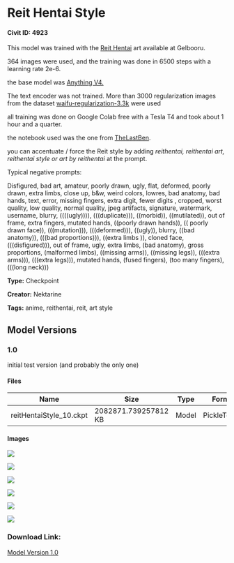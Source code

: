 # Reit Hentai Style

#### Civit ID: 4923

<p>This model was trained with the <a rel="ugc" href="https://gelbooru.com/index.php?page=post&amp;s=list&amp;tags=reit">Reit Hentai</a> art available at Gelbooru. </p><p>364 images were used, and the training was done in 6500 steps with a learning rate 2e-6.</p><p>the base model was <a rel="ugc" href="https://huggingface.co/andite/anything-v4.0">Anything V4.</a></p><p>The text encoder was not trained. More than 3000 regularization images from the dataset <a rel="ugc" href="https://huggingface.co/datasets/waifu-research-department/regularization/tree/main">waifu-regularization-3.3k</a> were used</p><p>all training was done on Google Colab free with a Tesla T4 and took about 1 hour and a quarter.</p><p>the notebook used was the one from <a rel="ugc" href="https://colab.research.google.com/github/TheLastBen/fast-stable-diffusion/blob/main/fast-DreamBooth.ipynb">TheLastBen</a>.</p><p></p><p>you can accentuate / force the Reit style by adding <em>reithentai, reithentai art, reithentai style or art by reithentai</em> at the prompt.</p><p></p><p>Typical negative prompts:</p><p></p><p>Disfigured, bad art, amateur, poorly drawn, ugly, flat, deformed, poorly drawn, extra limbs, close up, b&amp;w, weird colors, lowres, bad anatomy, bad hands, text, error, missing fingers, extra digit, fewer digits , cropped, worst quality, low quality, normal quality, jpeg artifacts, signature, watermark, username, blurry, ((((ugly)))), (((duplicate))), ((morbid)), ((mutilated)), out of frame, extra fingers, mutated hands, ((poorly drawn hands)), (( poorly drawn face)), (((mutation))), (((deformed))), ((ugly)), blurry, ((bad anatomy)), (((bad proportions))), ((extra limbs )), cloned face, (((disfigured))), out of frame, ugly, extra limbs, (bad anatomy), gross proportions, (malformed limbs), ((missing arms)), ((missing legs)), (((extra arms))), (((extra legs))), mutated hands, (fused fingers), (too many fingers), (((long neck)))</p><p></p>

**Type:** Checkpoint

**Creator:** Nektarine

**Tags:** anime, reithentai, reit, art style

## Model Versions

### 1.0

<p>initial test version (and probably the only one)</p>

#### Files

| Name | Size | Type | Format | Download Url | AutoV1 | AutoV2 | SHA256 | CRC32 | BLAKE3 |
| --- | --- | --- | --- | --- | --- | --- | --- | --- | --- |
| reitHentaiStyle_10.ckpt | 2082871.739257812 KB | Model | PickleTensor | https://civitai.com/api/download/models/5672 | 791386B2 | 69AE6595E4 | 69AE6595E42C3CAD737C5B336BB68BB818134472E98E97DD42EE34AAF4C2C79E | CBF116AF | E71A71FE801862C93A10676261B06E8F10F5FEE28D7EDC263058E23CB7BC90EE |

#### Images

<p><img src="https://image.civitai.com/xG1nkqKTMzGDvpLrqFT7WA/b4fca41a-8ad4-4f6c-220d-77b31d4b6600/width=450/46199.jpeg" /></p>

<p><img src="https://image.civitai.com/xG1nkqKTMzGDvpLrqFT7WA/d340aab5-a3c8-4537-558c-7708ef808a00/width=450/46204.jpeg" /></p>

<p><img src="https://image.civitai.com/xG1nkqKTMzGDvpLrqFT7WA/65f7fe61-bf6e-4010-146c-2c136b1d6800/width=450/46203.jpeg" /></p>

<p><img src="https://image.civitai.com/xG1nkqKTMzGDvpLrqFT7WA/2283bb26-922a-4e8c-3172-d44517f62100/width=450/46202.jpeg" /></p>

<p><img src="https://image.civitai.com/xG1nkqKTMzGDvpLrqFT7WA/7de4b8ab-b556-4364-8d77-0beb04d2f100/width=450/46201.jpeg" /></p>

<p><img src="https://image.civitai.com/xG1nkqKTMzGDvpLrqFT7WA/73841458-7121-4917-94c3-584424d92100/width=450/46200.jpeg" /></p>

### Download Link:

[Model Version 1.0](https://civitai.com/api/download/models/5672)

